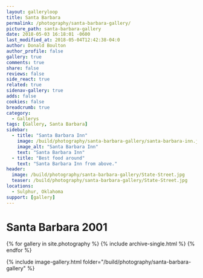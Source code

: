 ```yaml
---
layout: galleryloop
title: Santa Barbara
permalink: /photography/santa-barbara-gallery/
picture_path: santa-barbara-gallery
date: 2018-05-03 16:18:01 -0600
last_modified_at: 2018-05-04T12:42:38-04:0
author: Donald Boulton
author_profile: false
gallery: true
comments: true
share: false
reviews: false
side_react: true
related: true
sidenav-gallery: true
adds: false
cookies: false
breadcrumb: true
category:
  - Gallerys
tags: [Gallery, Santa Barbara] 
sidebar:
  - title: "Santa Barbara Inn"
    image: /build/photography/santa-barbara-gallery/santa-barbara-inn.jpg
    image_alt: "Santa Barbara Inn"
    text: "Santa Barbara Inn"
  - title: "Best food around"
    text: "Santa Barbara Inn from above."
header:
  image: /build/photography/santa-barbara-gallery/State-Street.jpg
  teaser: /build/photography/santa-barbara-gallery/State-Street.jpg
locations:
  - Sulphur, Oklahoma
support: [gallery]
---
```

# Santa Barbara 2001

{% for gallery in site.photography %}
  {% include archive-single.html %}
{% endfor %}

{% include image-gallery.html folder="/build/photography/santa-barbara-gallery" %}
